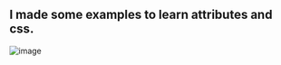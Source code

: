 ## I made some examples to learn attributes and css.

![image](https://github.com/user-attachments/assets/a6fff8b1-f4f5-47f6-9234-65363493e249)
